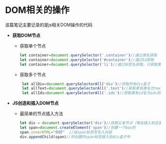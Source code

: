 # DOM相关的操作

该篇笔记主要记录的是js相关DOM操作的代码

* **获取DOM节点**

  * 获取单个节点

    ```js
    let container=document.querySelector('.container')//通过类名获取
    let container=document.querySelector('#container')//通过Id获取
    let container=document.querySelector('li')//通过标签名获取，只获取第一个（单个节点获取）
    ```

  * 获取多个节点

    ```js
     let allDiv=document.querySelectorAll('div')//获取所有div盒子
     let allText=document.querySelectorAll('.text')//获取素有类名为text的元素
     let allIds=document.querySelectorAll('.ids')//获取素有id名为ids的元素
    ```

* **JS创造和插入DOM节点**

  * 最简单的节点插入方法

    ```js
    let div = document.querySelector('div')//获取父亲节点（等会插入到这里）
    let span=document.createElement('span')//创建一个box的
    span.innerHTML="你好"	 //给span标签写写入内容
    div.appendChild(span)//将创建的span标签插入到div盒子中
    ```

    